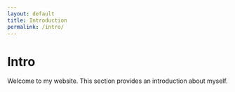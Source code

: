 ```yaml
---
layout: default
title: Introduction
permalink: /intro/
---
```


# Intro

Welcome to my website. This section provides an introduction about myself.